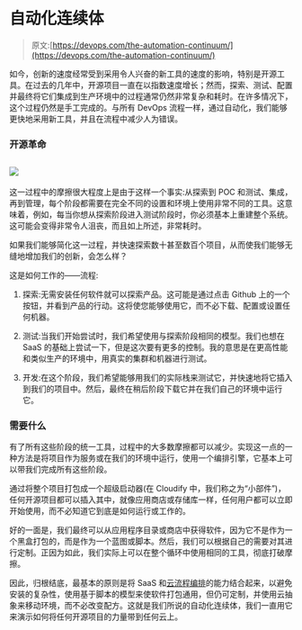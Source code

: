 # 自动化连续体

> 原文:[https://devops.com/the-automation-continuum/](https://devops.com/the-automation-continuum/)

如今，创新的速度经常受到采用令人兴奋的新工具的速度的影响，特别是开源工具。在过去的几年中，开源项目一直在以指数速度增长；然而，探索、测试、配置并最终将它们集成到生产环境中的过程通常仍然非常复杂和耗时。在许多情况下，这个过程仍然是手工完成的。与所有 DevOps 流程一样，通过自动化，我们能够更快地采用新工具，并且在流程中减少人为错误。

### 开源革命

## ![](../Images/45ed82a33e8b32ba9f6e3b917340a8ba.png)

这一过程中的摩擦很大程度上是由于这样一个事实:从探索到 POC 和测试、集成，再到管理，每个阶段都需要在完全不同的设置和环境上使用非常不同的工具。这意味着，例如，每当你想从探索阶段进入测试阶段时，你必须基本上重建整个系统。这可能会变得非常令人沮丧，而且如上所述，非常耗时。

如果我们能够简化这一过程，并快速探索数十甚至数百个项目，从而使我们能够无缝地增加我们的创新，会怎么样？

这是如何工作的——流程:

1.  探索:无需安装任何软件就可以探索产品。这可能是通过点击 Github 上的一个按钮，并看到产品的行动。这将使您能够使用它，而不必下载、配置或设置任何机器。

2.  测试:当我们开始尝试时，我们希望使用与探索阶段相同的模型。我们也想在 SaaS 的基础上尝试一下，但是这次要有更多的控制。我的意思是在更高性能和类似生产的环境中，用真实的集群和机器进行测试。

3.  开发:在这个阶段，我们希望能够用我们的实际栈来测试它，并快速地将它插入到我们的项目中。然后，最终在稍后阶段下载它并在我们自己的环境中运行它。

### 需要什么

有了所有这些阶段的统一工具，过程中的大多数摩擦都可以减少。实现这一点的一种方法是将项目作为服务或在我们的环境中运行，使用一个编排引擎，它基本上可以带我们完成所有这些阶段。

通过将整个项目打包成一个超级启动器(在 Cloudify 中，我们称之为“小部件”)，任何开源项目都可以插入其中，就像应用商店或存储库一样，任何用户都可以立即开始使用，而不必知道它到底是如何运行或工作的。

好的一面是，我们最终可以从应用程序目录或商店中获得软件，因为它不是作为一个黑盒打包的，而是作为一个蓝图或脚本。然后，我们可以根据自己的需要对其进行定制。正因为如此，我们实际上可以在整个循环中使用相同的工具，彻底打破摩擦。

因此，归根结底，最基本的原则是将 SaaS 和[云流程编排](http://www.cloudifysource.org/cloudifyRecipeCatalog.html)的能力结合起来，以避免安装的复杂性，使用基于脚本的模型来使软件打包通用，但仍可定制，并使用云抽象来移动环境，而不必改变配方。这就是我们所说的自动化连续体，我们一直用它来演示如何将任何开源项目的力量带到任何云上。